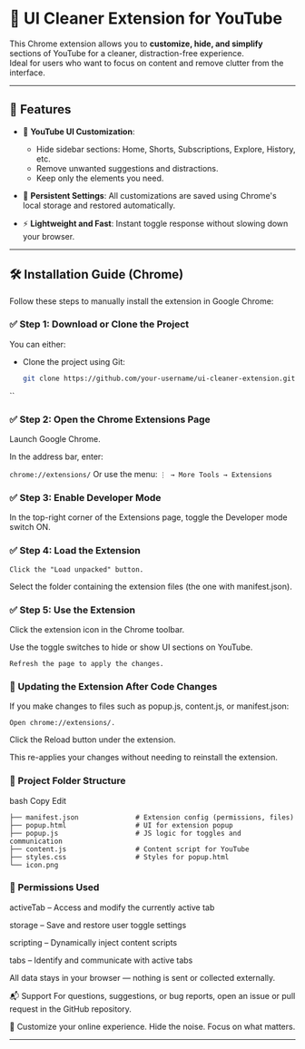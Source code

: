 # 🎯 UI Cleaner Extension for YouTube 
This Chrome extension allows you to **customize, hide, and simplify** sections of YouTube  for a cleaner, distraction-free experience.  
Ideal for users who want to focus on content and remove clutter from the interface.

---

## 🚀 Features

- 🎥 **YouTube UI Customization**:
  - Hide sidebar sections: Home, Shorts, Subscriptions, Explore, History, etc.
  - Remove unwanted suggestions and distractions.
  - Keep only the elements you need.

- 💾 **Persistent Settings**: All customizations are saved using Chrome's local storage and restored automatically.

- ⚡ **Lightweight and Fast**: Instant toggle response without slowing down your browser.

---

## 🛠 Installation Guide (Chrome)

Follow these steps to manually install the extension in Google Chrome:

### ✅ Step 1: Download or Clone the Project

You can either:

- Clone the project using Git:

  ```bash
  git clone https://github.com/your-username/ui-cleaner-extension.git
``
### ✅ Step 2: Open the Chrome Extensions Page
Launch Google Chrome.

In the address bar, enter:

```chrome://extensions/```
Or use the menu:
```⋮ → More Tools → Extensions```

### ✅ Step 3: Enable Developer Mode
In the top-right corner of the Extensions page, toggle the Developer mode switch ON.

### ✅ Step 4: Load the Extension
```Click the "Load unpacked" button.```

Select the folder containing the extension files (the one with manifest.json).

### ✅ Step 5: Use the Extension
Click the extension icon in the Chrome toolbar.

Use the toggle switches to hide or show UI sections on YouTube.

```Refresh the page to apply the changes.```

### 🔁 Updating the Extension After Code Changes
If you make changes to files such as popup.js, content.js, or manifest.json:

```Open chrome://extensions/.```

Click the Reload button under the extension.

This re-applies your changes without needing to reinstall the extension.

### 📁 Project Folder Structure
bash
Copy
Edit
```📁 ui-cleaner-extension/
├── manifest.json              # Extension config (permissions, files)
├── popup.html                 # UI for extension popup
├── popup.js                   # JS logic for toggles and communication
├── content.js                 # Content script for YouTube
├── styles.css                 # Styles for popup.html
└── icon.png
```
### 🔐 Permissions Used
activeTab – Access and modify the currently active tab

storage – Save and restore user toggle settings

scripting – Dynamically inject content scripts

tabs – Identify and communicate with active tabs

All data stays in your browser — nothing is sent or collected externally.

📬 Support
For questions, suggestions, or bug reports, open an issue or pull request in the GitHub repository.

🧽 Customize your online experience. Hide the noise. Focus on what matters.

---
